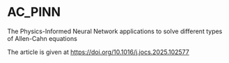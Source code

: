 # AC_PINN
The Physics-Informed Neural Network applications to solve different types of Allen-Cahn equations 

The article is given at https://doi.org/10.1016/j.jocs.2025.102577

